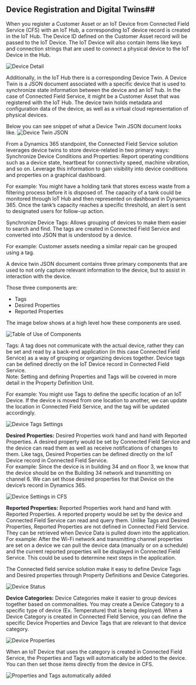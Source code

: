 ## Device Registration and Digital Twins##

When you register a Customer Asset or an IoT Device from Connected Field Service (CFS) with an IoT Hub, a corresponding IoT device record is created in the IoT Hub.  The Device ID defined on the Customer Asset record will be passed to the IoT Device.  The IoT Device will also contain items like keys and connection strings that are used to connect a physical device to the IoT Device in the Hub.   

![Device Detail](../1-rg-unit2.png)
 
Additionally, in the IoT Hub there is a corresponding Device Twin.  A Device Twin is a JSON document associated with a specific device that is used to synchronize state information between the device and an IoT hub.  In the case of Connected Field Service, it might be a Customer Asset that was registered with the IoT Hub.  The device twin holds metadata and configuration data of the device, as well as a virtual cloud representation of physical devices.   

Below you can see snippet of what a Device Twin JSON document looks like. 
![Device Twin JSON](../2-rg-unit2.png)
 
From a Dynamics 365 standpoint, the Connected Field Service solution leverages device twins to store device-related in two primary ways: 
Synchronize Device Conditions and Properties: Report operating conditions such as a device state, heartbeat for connectivity speed, machine vibration, and so on.  Leverage this information to gain visibility into device conditions and properties on a graphical dashboard.  
 
For example: You might have a holding tank that stores excess waste from a filtering process before it is disposed of.  The capacity of a tank could be monitored through IoT Hub and then represented on dashboard in Dynamics 365.   Once the tank’s capacity reaches a specific threshold, an alert is sent to designated users for follow-up action. 
 
Synchronize Device Tags: Allows grouping of devices to make them easier to search and find. The tags are created in Connected Field Service and converted into JSON that is understood by a device. 
 
For example: Customer assets needing a similar repair can be grouped using a tag. 
 
A device twin JSON document contains three primary components that are used to not only capture relevant information to the device, but to assist in interaction with the device.   

Those three components are: 
- Tags 
- Desired Properties 
- Reported Properties 

The image below shows at a high level how these components are used. 

![Table of Use of Components](../3-rg-unit2.png)
 
Tags: 
A tag does not communicate with the actual device, rather they can be set and read by a back-end application (in this case Connected Field Service) as a way of grouping or organizing devices together.  Device tags can be defined directly on the IoT Device record in Connected Field Service.   
Note:  Setting and defining Properties and Tags will be covered in more detail in the Property Definition Unit.     

For example:  You might use Tags to define the specific location of an IoT Device.  If the device is moved from one location to another, we can update the location in Connected Field Service, and the tag will be updated accordingly.   

![Device Tags Settings](../4-rg-unit2.png)
 
**Desired Properties:**
Desired Properties work hand and hand with Reported Properties.  A desired property would be set by Connected Field Service and the device can read them as well as receive notifications of changes to them.  Like tags, Desired Properties can be defined directly on the IoT Device record in Connected Field Service.   
For example:  Since the device is in building 34 and on floor 3, we know that the device should be on the Building 34 network and transmitting on channel 6.
We can set those desired properties for that Device on the device’s record in Dynamics 365. 
  
![Device Settings in CFS](../5-rg-unit2.png)
 
**Reported Properties:** 
Reported Properties work hand and hand with Reported Properties.  A reported property would be set by the device and Connected Field Service can read and query them.  Unlike Tags and Desired Properties, Reported Properties are not defined in Connected Field Service.  They can be retrieved when Device Data is pulled down into the application.   
For example:  After the Wi-Fi network and transmitting channel properties are set on a device we can pull the device data (manually or on a schedule) and the current reported properties will be displayed in Connected Field Service.  This could be used to determine next steps in the application.   
 
The Connected field service solution make it easy to define Device Tags and Desired properties through Property Definitions and Device Categories.  

![Device Status](../6-rg-unit2.png) 
 
**Device Categories:**
Device Categories make it easier to group devices together based on commonalities.  You may create a Device Category to a specific type of device (Ex. Temperature) that is being deployed.  When a Device Category is created in Connected Field Service, you can define the specific Device Properties and Device Tags that are relevant to that device category.  

![Device Properties](../7-rg-unit2.png)
 
When an IoT Device that uses the category is created in Connected Field Service, the Properties and Tags will automatically be added to the device.  You can then set those items directly from the device in CFS.  

![Properties and Tags automatically added](../8-rg-unit2.png)